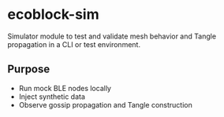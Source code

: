 # ecoblock-sim

Simulator module to test and validate mesh behavior and Tangle propagation in a CLI or test environment.

## Purpose

- Run mock BLE nodes locally
- Inject synthetic data
- Observe gossip propagation and Tangle construction
